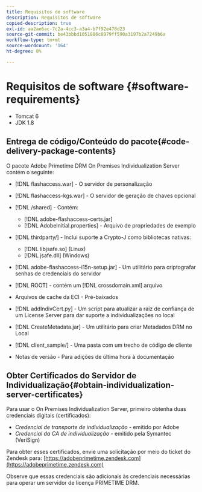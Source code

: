 ```yaml
---
title: Requisitos de software
description: Requisitos de software
copied-description: true
exl-id: aa2ae6ac-7c2a-4cc3-a3a4-b7f92e478d23
source-git-commit: be43bbbd1051886c8979ff590a3197b2a7249b6a
workflow-type: tm+mt
source-wordcount: '164'
ht-degree: 0%

---
```


# Requisitos de software {#software-requirements}

* Tomcat 6
* JDK 1.8

## Entrega de código/Conteúdo do pacote{#code-delivery-package-contents}

O pacote Adobe Primetime DRM On Premises Individualization Server contém o seguinte:

* [!DNL flashaccess.war] - O servidor de personalização
* [!DNL flashaccess-kgs.war] - O servidor de geração de chaves opcional
* [!DNL /shared] - Contém:

   * [!DNL adobe-flashaccess-certs.jar]
   * [!DNL AdobeInitial.properties] - Arquivo de propriedades de exemplo

* [!DNL thirdparty/] - Inclui suporte a Crypto-J como bibliotecas nativas:

   * [!DNL libjsafe.so] (Linux)
   * [!DNL jsafe.dll] (Windows)

* [!DNL adobe-flashaccess-i15n-setup.jar] - Um utilitário para criptografar senhas de credenciais do servidor
* [!DNL ROOT] - contém um [!DNL crossdomain.xml] arquivo

* Arquivos de cache da ECI - Pré-baixados
* [!DNL addIndivCert.py] - Um script para atualizar a raiz de confiança de um License Server para dar suporte a individualizações no local
* [!DNL CreateMetadata.jar] - Um utilitário para criar Metadados DRM no Local
* [!DNL client_sample/] - Uma pasta com um trecho de código de cliente
* Notas de versão - Para adições de última hora à documentação

## Obter Certificados do Servidor de Individualização{#obtain-individualization-server-certificates}

Para usar o On Premises Individualization Server, primeiro obtenha duas credenciais digitais (certificados):

* *Credencial de transporte de individualização* - emitido por Adobe
* *Credencial da CA de individualização* - emitido pela Symantec (VeriSign)

Para obter esses certificados, envie uma solicitação por meio do ticket do Zendesk para: [https://adobeprimetime.zendesk.com](https://adobeprimetime.zendesk.com)

Observe que essas credenciais são adicionais às credenciais necessárias para operar um servidor de licença PRIMETIME DRM.

